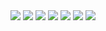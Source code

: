 <img src="./截屏2024-01-13 19.00.58.png" />
<img src="./截屏2024-01-13 19.01.16.png" />
<img src="./截屏2024-01-13 19.01.22.png" />
<img src="./截屏2024-01-13 19.01.27.png" />
<img src="./截屏2024-01-13 19.01.37.png" />
<img src="./截屏2024-01-13 19.01.49.png" />
<img src="./截屏2024-01-13 19.02.04.png" />
